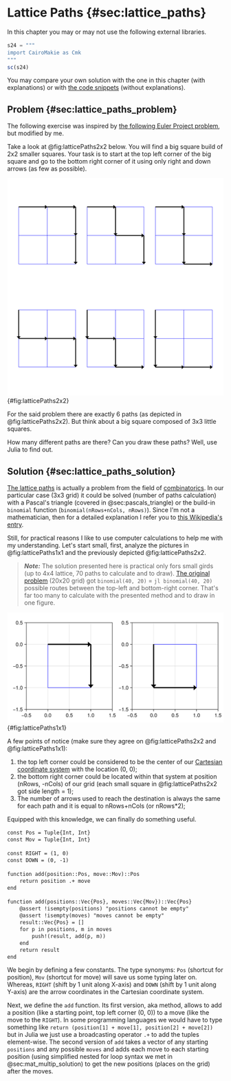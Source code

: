 # Lattice Paths {#sec:lattice_paths}

In this chapter you may or may not use the following external libraries.

```jl
s24 = """
import CairoMakie as Cmk
"""
sc(s24)
```

You may compare your own solution with the one in this chapter (with
explanations) or with [the code
snippets](https://github.com/b-lukaszuk/BS_wJ_eng/tree/main/code_snippets/lattice_paths)
(without explanations).

## Problem {#sec:lattice_paths_problem}

The following exercise was inspired by [the following Euler
Project problem](https://projecteuler.net/problem=15), but modified by me.

Take a look at @fig:latticePaths2x2 below. You will find a big square build of
2x2 smaller squares. Your task is to start at the top left corner of the big
square and go to the bottom right corner of it using only right and down arrows
(as few as possible).

![Lattice paths on a 2x2 grid.](./images/latticePaths2x2.png){#fig:latticePaths2x2}

For the said problem there are exactly 6 paths (as depicted in
@fig:latticePaths2x2). But think about a big square composed of 3x3 little
squares.

How many different paths are there? Can you draw these paths? Well, use Julia to
find out.

## Solution {#sec:lattice_paths_solution}

[The lattice paths](https://projecteuler.net/problem=15) is actually a problem
from the field of [combinatorics](https://en.wikipedia.org/wiki/Combinatorics).
In our particular case (3x3 grid) it could be solved (number of paths
calculation) with a Pascal's triangle (covered in @sec:pascals_triangle) or the
build-in `binomial` function (`binomial(nRows+nCols, nRows)`). Since I'm not a
mathematician, then for a detailed explanation I refer you to [this Wikipedia's
entry](https://en.wikipedia.org/wiki/Lattice_path#Combinations_and_NE_lattice_paths).

Still, for practical reasons I like to use computer calculations to help me with
my understanding. Let's start small, first, analyze the pictures in
@fig:latticePaths1x1 and the previously depicted @fig:latticePaths2x2.

> **_Note:_** The solution presented here is practical only fors small girds (up
> to 4x4 lattice, 70 paths to calculate and to draw). [The original
> problem](https://projecteuler.net/problem=15) (20x20 grid) got `binomial(40,
> 20)` = `jl binomial(40, 20)` possible routes between the top-left and
> bottom-right corner. That's far too many to calculate with the presented
> method and to draw in one figure.

![Lattice paths on a 1x1 grid in Cartesian coordinate system.](./images/latticePaths1x1.png){#fig:latticePaths1x1}

A few points of notice (make sure they agree on @fig:latticePaths2x2 and
@fig:latticePaths1x1):

1) the top left corner could be considered to be the center of our [Cartesian
coordinate system](https://en.wikipedia.org/wiki/Cartesian_coordinate_system)
with the location (0, 0);
2) the bottom right corner could be located within that system at position
(nRows, -nCols) of our grid (each small square in @fig:latticePaths2x2 got side
length = 1);
3) The number of arrows used to reach the destination is always the same for
each path and it is equal to nRows+nCols (or nRows*2);

Equipped with this knowledge, we can finally do something useful.

```
const Pos = Tuple{Int, Int}
const Mov = Tuple{Int, Int}

const RIGHT = (1, 0)
const DOWN = (0, -1)

function add(position::Pos, move::Mov)::Pos
    return position .+ move
end

function add(positions::Vec{Pos}, moves::Vec{Mov})::Vec{Pos}
    @assert !isempty(positions) "positions cannot be empty"
    @assert !isempty(moves) "moves cannot be empty"
    result::Vec{Pos} = []
    for p in positions, m in moves
        push!(result, add(p, m))
    end
    return result
end
```

We begin by defining a few constants. The type synonyms: `Pos` (shortcut for
position), `Mov` (shortcut for move) will save us some typing later on.
Whereas, `RIGHT` (shift by 1 unit along X-axis) and `DOWN` (shift by 1 unit along
Y-axis) are the arrow coordinates in the Cartesian coordinate system.

Next, we define the `add` function. Its first version, aka method, allows to add
a position (like a starting point, top left corner (0, 0)) to a move (like the
move to the `RIGHT`). In some programming languages we would have to type
something like `return (position[1] + move[1], position[2] + move[2])` but in
Julia we just use a broadcasting operator `.+` to add the tuples
element-wise. The second version of `add` takes a vector of any starting
`positions` and any possible `moves` and adds each move to each starting
position (using simplified nested for loop syntax we met in
@sec:mat_multip_solution) to get the new positions (places on the grid) after
the moves.
